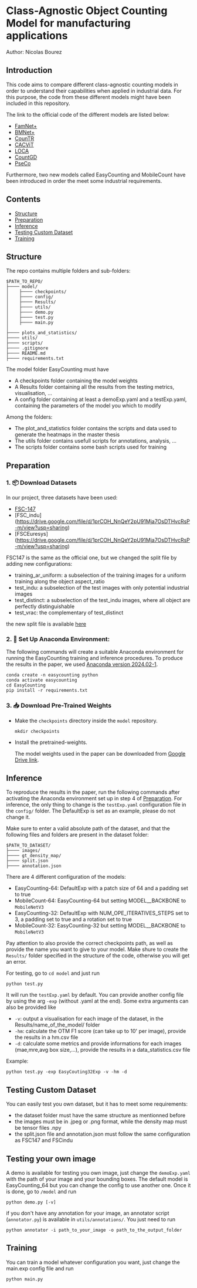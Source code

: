 # Class-Agnostic Object Counting Model for manufacturing applications

Author: Nicolas Bourez

## Introduction

This code aims to compare different class-agnostic counting models in order to understand their capabilities
when applied in industrial data. For this purpose, the code from these different models might have been included in this repository.

The link to the official code of the different models are listed below:

* [FamNet+](https://github.com/cvlab-stonybrook/LearningToCountEverything)
* [BMNet+](https://github.com/flyinglynx/Bilinear-Matching-Network)
* [CounTR](https://github.com/Verg-Avesta/CounTR)
* [CACViT](https://github.com/Xu3XiWang/CACViT-AAAI24)
* [LOCA](https://github.com/djukicn/loca)
* [CountGD](https://github.com/Hzzone/PseCo)
* [PseCo](#acknowledgements)

Furthermore, two new models called EasyCounting and MobileCount have been introduced in order the meet some industrial requirements.

## Contents

* [Structure](#structure)
* [Preparation](#preparation)
* [Inference](#inference)
* [Testing Custom Dataset](#testing-custom-dataset)
* [Training](#training)

## Structure

The repo contains multiple folders and sub-folders:

````
$PATH_TO_REPO/
├──── model/
│    ├──── checkpoints/
│    ├──── config/
│    ├──── Results/
│    ├──── utils/
│    ├──── demo.py
│    ├──── test.py
│    ├──── main.py
│    
├──── plots_and_statistics/
├──── utils/
├──── scripts/
├──── .gitignore
├──── README.md
├──── requirements.txt

````

The model folder EasyCounting must have
* A checkpoints folder containing the model weights
* A Results folder containing all the results from the testing metrics, visualisation, ...
* A config folder containing at least a demoExp.yaml and a testExp.yaml, containing the parameters of the model you which to modify

Among the folders:
* The plot_and_statistics folder contains the scripts and data used to generate the heatmaps in the master thesis
* The utils folder contains usefull scripts for annotations, analysis, ...
* The scripts folder contains some bash scripts used for training

## Preparation
### 1. 📦 Download Datasets

In our project, three datasets have been used:

* [FSC-147](https://github.com/cvlab-stonybrook/LearningToCountEverything)
* [FSC_indu] (https://drive.google.com/file/d/1prCOH_NnQeY2pU91Mja7OsDTHvcRsP-m/view?usp=sharing)
* [FSCEuresys] (https://drive.google.com/file/d/1prCOH_NnQeY2pU91Mja7OsDTHvcRsP-m/view?usp=sharing)

FSC147 is the same as the official one, but we changed the split file by adding new configurations:
* training_ar_uniform: a subselection of the training images for a uniform training along the object aspect_ratio
* test_indu: a subselection of the test images with only potential industrial images
* test_distinct: a subselection of the test_indu images, where all object are perfectly distinguishable
* test_vrac: the complementary of test_distinct

the new split file is available [here](https://drive.google.com/file/d/19OmCkD27XECfYeqi_4CtYao7762xOXet/view?usp=sharing)


### 2. 🚀 Set Up Anaconda Environment:

The following commands will create a suitable Anaconda environment for running the EasyCounting training and inference procedures. To produce the results in the paper, we used [Anaconda version 2024.02-1](https://repo.anaconda.com/archive/Anaconda3-2024.02-1-Linux-x86_64.sh).

```
conda create -n easycounting python
conda activate easycounting
cd EasyCounting
pip install -r requirements.txt
```

### 3. 📥​ Download Pre-Trained Weights

* Make the ```checkpoints``` directory inside the ```model``` repository.

  ```
  mkdir checkpoints
  ```

* Install the pretrained-weights.

  The model weights used in the paper can be downloaded from [Google Drive link](https://drive.google.com/drive/folders/1QjDtryjR_df4ynEq0TA_yxT-f8g6lSgX?usp=sharing). 

## Inference

To reproduce the results in the paper, run the following commands after activating the Anaconda environment set up in step 4 of [Preparation](#preparation).
For inference, the only thing to change is the ```testExp.yaml``` configuration file in the ```config/``` folder. The DefaultExp is set as an example, please do not change it.

Make sure to enter a valid absolute path of the dataset, and that the following files and folders are present in the dataset folder:

````
$PATH_TO_DATASET/
├──── images/ 
├──── gt_density_map/
├──── split.json
├──── annotation.json
````
There are 4 different configuration of the models:

* EasyCounting-64: DefaultExp with a patch size of 64 and a padding set to true
* MobileCount-64: EasyCounting-64 but setting MODEL__BACKBONE to ```MobileNetV3```
* EasyCounting-32: DefaultExp with NUM_OPE_ITERATIVES_STEPS set to 3, a padding set to true and a rotation set to true
* MobileCount-32: EasyCounting-32 but setting MODEL__BACKBONE to ```MobileNetV3```

Pay attention to also provide the correct checkpoints path, as well as provide the name you want to give to your model.
Make shure to create the ```Results/``` folder specified in the structure of the code, otherwise you will get an error.

For testing, go to ```cd model``` and just run

```
python test.py 
```

It will run the ```testExp.yaml``` by default. You can provide another config file by using the arg ```-exp``` (without .yaml at the end). Some extra arguments can also be provided like 
* ```-v```: output a visualisation for each image of the dataset, in the Results/name_of_the_model/ folder
* ```-hm```: calculate the OTM F1 score (can take up to 10' per image), provide the results in a hm.csv file
* ```-d```: calculate some metrics and provide informations for each images (mae,mre,avg box size,...), provide the results in a data_statistics.csv file

Example:

```
python test.py -exp EasyCouting32Exp -v -hm -d
```

## Testing Custom Dataset

You can easily test you own dataset, but it has to meet some requirements:
* the dataset folder must have the same structure as mentionned before
* the images must be in .jpeg or .png format, while the density map must be tensor files .npy
* the split.json file and annotation.json must follow the same configuration as FSC147 and FSCindu

## Testing your own image

A demo is available for testing you own image, just change the ```demoExp.yaml``` with the path of your image and your bounding boxes.
The default model is EasyCounting_64 but you can change the config to use another one. Once it is done, go to ```/model``` and run

```
python demo.py [-v]
```

if you don't have any annotation for your image, an annotator script (```annotator.py```) is available in ```utils/annotations/```. You just need to run

```
python annotator -i path_to_your_image -o path_to_the_output_folder
```

## Training

You can train a model whatever configuration you want, just change the main.exp config file and run

```
python main.py 
```


